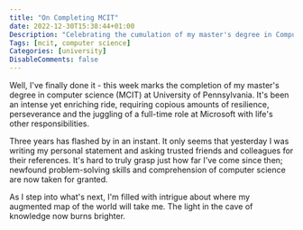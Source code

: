 ```yaml
---
title: "On Completing MCIT"
date: 2022-12-30T15:38:44+01:00
Description: "Celebrating the cumulation of my master's degree in Computer Science"
Tags: [mcit, computer science]
Categories: [university]
DisableComments: false
---
```


Well, I've finally done it - this week marks the completion of my master's degree in computer science (MCIT) at University of Pennsylvania. It's been an intense yet enriching ride, requiring copious amounts of resilience, perseverance and the juggling of a full-time role at Microsoft with life's other responsibilities.

Three years has flashed by in an instant. It only seems that yesterday I was writing my personal statement and asking trusted friends and colleagues for their references. It's hard to truly grasp just how far I've come since then; newfound problem-solving skills and comprehension of computer science are now taken for granted.

As I step into what's next, I'm filled with intrigue about where my augmented map of the world will take me. The light in the cave of knowledge now burns brighter.